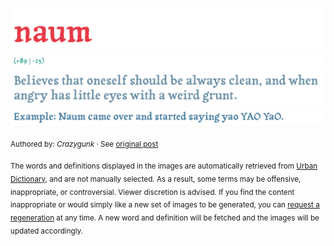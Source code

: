![](img/word.1751006124225.png)
![](img/vote.1751006124225.png)
![](img/definition.1751006124225.png)
![](img/example.1751006124225.png)

<sub>Authored by: _Crazygunk_ · See [original post](http://naum.urbanup.com/2969442)</sub>

<sub>The words and definitions displayed in the images are automatically retrieved from [Urban Dictionary](https://www.urbandictionary.com), and are not manually selected.
As a result, some terms may be offensive, inappropriate, or controversial. Viewer discretion is advised.
If you find the content inappropriate or would simply like a new set of images to be generated, you can [request a regeneration](https://github.com/maximelafarie/maximelafarie/issues/new?template=report-word.yml) at any time. A new word and definition will be fetched and the images will be updated accordingly.</sub>
